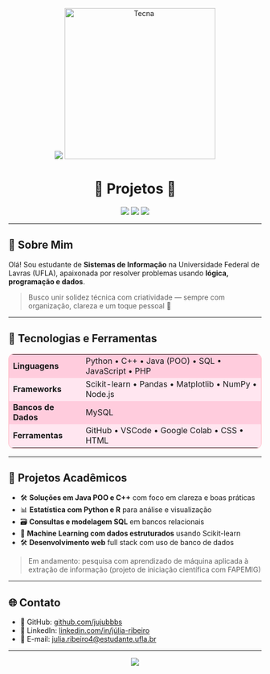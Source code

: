 <p align="center">
  <img src="https://capsule-render.vercel.app/api?type=waving&color=ff69b4&height=200&section=header&text=Júlia%20Ribeiro&fontSize=40&fontColor=ffffff" />
  <img src="https://media1.tenor.com/m/oYEUwRe3wzkAAAAd/tecna-winx-club.gif" width="300" alt="Tecna" />
</p>

<h1 align="center">🌸 Projetos 🌸</h1>

<p align="center">
  <img src="https://img.shields.io/badge/status-em%20desenvolvimento-ff69b4?style=for-the-badge" />
  <img src="https://img.shields.io/badge/made%20with-python%20%7C%20c++%20%7C%20java-ff69b4?style=for-the-badge" />
  <img src="https://img.shields.io/badge/💡%20interesse-backend%20%7C%20dados%20%7C%20algoritmos-ffc0cb?style=for-the-badge" />
</p>

---

## 🧠 Sobre Mim

Olá! Sou estudante de **Sistemas de Informação** na Universidade Federal de Lavras (UFLA), apaixonada por resolver problemas usando **lógica, programação e dados**.

> Busco unir solidez técnica com criatividade — sempre com organização, clareza e um toque pessoal 🌸

---

## 🔧 Tecnologias e Ferramentas

<table style="width:100%; background-color:#ffe6f0; border-radius:10px; border:1px solid #ffb6c1;">
  <tr style="background-color:#ffccdd;">
    <td><strong>Linguagens</strong></td>
    <td>Python • C++ • Java (POO) • SQL • JavaScript • PHP </td>
  </tr>
  <tr style="background-color:#ffe6f0;">
    <td><strong>Frameworks</strong></td>
    <td>Scikit-learn • Pandas • Matplotlib • NumPy • Node.js</td>
  </tr>
  <tr style="background-color:#ffccdd;">
    <td><strong>Bancos de Dados</strong></td>
    <td>MySQL </td>
  </tr>
  <tr style="background-color:#ffe6f0;">
    <td><strong>Ferramentas</strong></td>
    <td>GitHub • VSCode • Google Colab • CSS • HTML</td>
  </tr>
</table>



---

## 🧪 Projetos Acadêmicos

- 🛠️ **Soluções em Java POO e C++** com foco em clareza e boas práticas
- 📊 **Estatística com Python e R** para análise e visualização
- 🗃️ **Consultas e modelagem SQL** em bancos relacionais
- 🤖 **Machine Learning com dados estruturados** usando Scikit-learn
- 🛠️ **Desenvolvimento web** full stack com uso de banco de dados

> Em andamento: pesquisa com aprendizado de máquina aplicada à extração de informação (projeto de iniciação científica com FAPEMIG)

---

## 🌐 Contato

- 🔗 GitHub: [github.com/jujubbbs](https://github.com/jujubbbs)
- 💼 LinkedIn: [linkedin.com/in/júlia-ribeiro](https://www.linkedin.com/in/j%C3%BAlia-ribeiro-4ba384289)
- 📧 E-mail: julia.ribeiro4@estudante.ufla.br

---

<p align="center">
  <img src="https://capsule-render.vercel.app/api?type=waving&color=ff69b4&height=120&section=footer"/>
</p>


